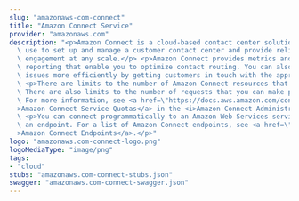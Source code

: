 ```yaml
---
slug: "amazonaws-com-connect"
title: "Amazon Connect Service"
provider: "amazonaws.com"
description: "<p>Amazon Connect is a cloud-based contact center solution that you\
  \ use to set up and manage a customer contact center and provide reliable customer\
  \ engagement at any scale.</p> <p>Amazon Connect provides metrics and real-time\
  \ reporting that enable you to optimize contact routing. You can also resolve customer\
  \ issues more efficiently by getting customers in touch with the appropriate agents.</p>\
  \ <p>There are limits to the number of Amazon Connect resources that you can create.\
  \ There are also limits to the number of requests that you can make per second.\
  \ For more information, see <a href=\"https://docs.aws.amazon.com/connect/latest/adminguide/amazon-connect-service-limits.html\"\
  >Amazon Connect Service Quotas</a> in the <i>Amazon Connect Administrator Guide</i>.</p>\
  \ <p>You can connect programmatically to an Amazon Web Services service by using\
  \ an endpoint. For a list of Amazon Connect endpoints, see <a href=\"https://docs.aws.amazon.com/general/latest/gr/connect_region.html\"\
  >Amazon Connect Endpoints</a>.</p>"
logo: "amazonaws.com-connect-logo.png"
logoMediaType: "image/png"
tags:
- "cloud"
stubs: "amazonaws.com-connect-stubs.json"
swagger: "amazonaws.com-connect-swagger.json"
---
```

